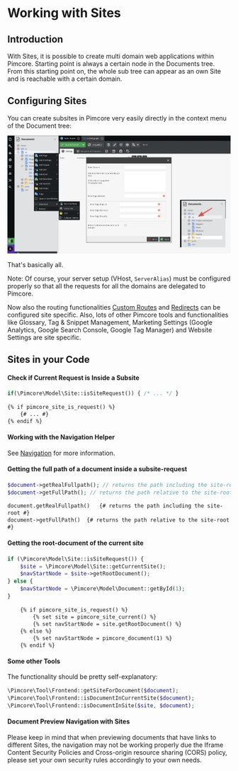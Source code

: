 # Working with Sites

## Introduction
With Sites, it is possible to create multi domain web applications within Pimcore. 
 Starting point is always a certain node in the Documents tree. From this starting point on, the whole sub tree can appear
 as an own Site and is reachable with a certain domain.  

## Configuring Sites
You can create subsites in Pimcore very easily directly in the context menu of the Document tree: 

![Configuring Sites](../../img/sites.png)

That's basically all.
 
 Note: Of course, your server setup (VHost, `ServerAlias`) must be configured properly so that all the requests for all the 
 domains are delegated to Pimcore. 
 
 
Now also the routing functionalities [Custom Routes](./02_Custom_Routes.md) and [Redirects](./04_Redirects.md) 
can be configured site specific. 
Also, lots of other Pimcore tools and functionalities like Glossary, Tag & Snippet Management, Marketing Settings 
(Google Analytics, Google Search Console, Google Tag Manager) and Website Settings are site specific. 


## Sites in your Code

#### Check if Current Request is Inside a Subsite

<div class="code-section">

```php
if(\Pimcore\Model\Site::isSiteRequest()) { /* ... */ }
```

```twig
{% if pimcore_site_is_request() %}
    {# ... #}
{% endif %}
```

</div>

#### Working with the Navigation Helper
See [Navigation](../../03_Documents/03_Navigation.md) for more information. 


#### Getting the full path of a document inside a subsite-request

<div class="code-section">

```php
$document->getRealFullpath(); // returns the path including the site-root
$document->getFullPath(); // returns the path relative to the site-root
```

```twig
document.getRealFullpath()   {# returns the path including the site-root #}
document->getFullPath()  {# returns the path relative to the site-root #}
```
</div>

#### Getting the root-document of the current site

<div class="code-section">

```php
if (\Pimcore\Model\Site::isSiteRequest()) {
    $site = \Pimcore\Model\Site::getCurrentSite();
    $navStartNode = $site->getRootDocument();
} else {
    $navStartNode = \Pimcore\Model\Document::getById(1);
}
```

```twig
    {% if pimcore_site_is_request() %}
        {% set site = pimcore_site_current() %}
        {% set navStartNode = site.getRootDocument() %}
    {% else %}
        {% set navStartNode = pimcore_document(1) %}
    {% endif %}
```

</div>

#### Some other Tools
The functionality should be pretty self-explanatory: 
```php
\Pimcore\Tool\Frontend::getSiteForDocument($document);
\Pimcore\Tool\Frontend::isDocumentInCurrentSite($document);
\Pimcore\Tool\Frontend::isDocumentInSite($site, $document);
```

#### Document Preview Navigation with Sites
Please keep in mind that when previewing documents that have links to different Sites, the navigation may not be working properly due the Iframe Content Security Policies and Cross-origin resource sharing (CORS) policy, please set your own security rules accordingly to your own needs.
